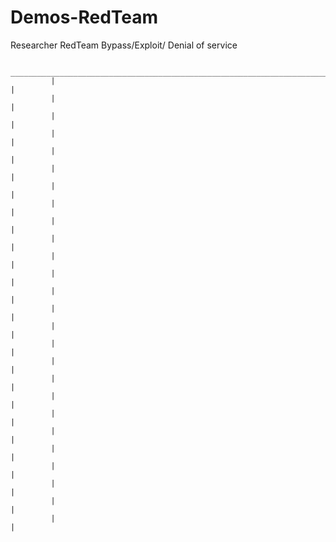 # Demos-RedTeam
Researcher RedTeam Bypass/Exploit/ Denial of service
               
               
             __________________________________________________________________________________________
             |                                                                                         |
             |                                                                                         |
             |                                                                                         |
             |                                                                                         |
             |                                                                                         |
             |                                                                                         |
             |                                                                                         |
             |                                                                                         |
             |                                                                                         |
             |                                                                                         |
             |                                                                                         |
             |                                                                                         |
             |                                                                                         |
             |                                                                                         |
             |                                                                                         |
             |                                                                                         |
             |                                                                                         |
             |                                                                                         |
             |                                                                                         |
             |                                                                                         |
             |                                                                                         |
             |                                                                                         |
             |                                                                                         |
             |                                                                                         |
             |                                                                                         |
             |                                                                                         |
